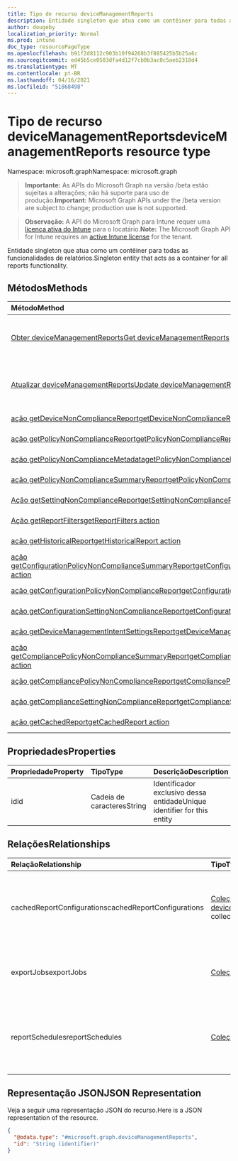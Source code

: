```yaml
---
title: Tipo de recurso deviceManagementReports
description: Entidade singleton que atua como um contêiner para todas as funcionalidades de relatórios.
author: dougeby
localization_priority: Normal
ms.prod: intune
doc_type: resourcePageType
ms.openlocfilehash: b91f2d8112c903b10f94268b3f885425b5b25a6c
ms.sourcegitcommit: ed45b5ce0583dfa4d12f7cb0b3ac0c5aeb2318d4
ms.translationtype: MT
ms.contentlocale: pt-BR
ms.lasthandoff: 04/16/2021
ms.locfileid: "51868498"
---
```

# <a name="devicemanagementreports-resource-type"></a><span data-ttu-id="17320-103">Tipo de recurso deviceManagementReports</span><span class="sxs-lookup"><span data-stu-id="17320-103">deviceManagementReports resource type</span></span>

<span data-ttu-id="17320-104">Namespace: microsoft.graph</span><span class="sxs-lookup"><span data-stu-id="17320-104">Namespace: microsoft.graph</span></span>

> <span data-ttu-id="17320-105">**Importante:** As APIs do Microsoft Graph na versão /beta estão sujeitas a alterações; não há suporte para uso de produção.</span><span class="sxs-lookup"><span data-stu-id="17320-105">**Important:** Microsoft Graph APIs under the /beta version are subject to change; production use is not supported.</span></span>

> <span data-ttu-id="17320-106">**Observação:** A API do Microsoft Graph para Intune requer uma [licença ativa do Intune](https://go.microsoft.com/fwlink/?linkid=839381) para o locatário.</span><span class="sxs-lookup"><span data-stu-id="17320-106">**Note:** The Microsoft Graph API for Intune requires an [active Intune license](https://go.microsoft.com/fwlink/?linkid=839381) for the tenant.</span></span>

<span data-ttu-id="17320-107">Entidade singleton que atua como um contêiner para todas as funcionalidades de relatórios.</span><span class="sxs-lookup"><span data-stu-id="17320-107">Singleton entity that acts as a container for all reports functionality.</span></span>

## <a name="methods"></a><span data-ttu-id="17320-108">Métodos</span><span class="sxs-lookup"><span data-stu-id="17320-108">Methods</span></span>
|<span data-ttu-id="17320-109">Método</span><span class="sxs-lookup"><span data-stu-id="17320-109">Method</span></span>|<span data-ttu-id="17320-110">Tipo de retorno</span><span class="sxs-lookup"><span data-stu-id="17320-110">Return Type</span></span>|<span data-ttu-id="17320-111">Descrição</span><span class="sxs-lookup"><span data-stu-id="17320-111">Description</span></span>|
|:---|:---|:---|
|[<span data-ttu-id="17320-112">Obter deviceManagementReports</span><span class="sxs-lookup"><span data-stu-id="17320-112">Get deviceManagementReports</span></span>](../api/intune-reporting-devicemanagementreports-get.md)|[<span data-ttu-id="17320-113">deviceManagementReports</span><span class="sxs-lookup"><span data-stu-id="17320-113">deviceManagementReports</span></span>](../resources/intune-reporting-devicemanagementreports.md)|<span data-ttu-id="17320-114">Leia propriedades e relações do [objeto deviceManagementReports.](../resources/intune-reporting-devicemanagementreports.md)</span><span class="sxs-lookup"><span data-stu-id="17320-114">Read properties and relationships of the [deviceManagementReports](../resources/intune-reporting-devicemanagementreports.md) object.</span></span>|
|[<span data-ttu-id="17320-115">Atualizar deviceManagementReports</span><span class="sxs-lookup"><span data-stu-id="17320-115">Update deviceManagementReports</span></span>](../api/intune-reporting-devicemanagementreports-update.md)|[<span data-ttu-id="17320-116">deviceManagementReports</span><span class="sxs-lookup"><span data-stu-id="17320-116">deviceManagementReports</span></span>](../resources/intune-reporting-devicemanagementreports.md)|<span data-ttu-id="17320-117">Atualize as propriedades de [um objeto deviceManagementReports.](../resources/intune-reporting-devicemanagementreports.md)</span><span class="sxs-lookup"><span data-stu-id="17320-117">Update the properties of a [deviceManagementReports](../resources/intune-reporting-devicemanagementreports.md) object.</span></span>|
|[<span data-ttu-id="17320-118">ação getDeviceNonComplianceReport</span><span class="sxs-lookup"><span data-stu-id="17320-118">getDeviceNonComplianceReport action</span></span>](../api/intune-reporting-devicemanagementreports-getdevicenoncompliancereport.md)|<span data-ttu-id="17320-119">Fluxo</span><span class="sxs-lookup"><span data-stu-id="17320-119">Stream</span></span>|<span data-ttu-id="17320-120">Ainda não documentado</span><span class="sxs-lookup"><span data-stu-id="17320-120">Not yet documented</span></span>|
|[<span data-ttu-id="17320-121">ação getPolicyNonComplianceReport</span><span class="sxs-lookup"><span data-stu-id="17320-121">getPolicyNonComplianceReport action</span></span>](../api/intune-reporting-devicemanagementreports-getpolicynoncompliancereport.md)|<span data-ttu-id="17320-122">Fluxo</span><span class="sxs-lookup"><span data-stu-id="17320-122">Stream</span></span>|<span data-ttu-id="17320-123">Ainda não documentado</span><span class="sxs-lookup"><span data-stu-id="17320-123">Not yet documented</span></span>|
|[<span data-ttu-id="17320-124">ação getPolicyNonComplianceMetadata</span><span class="sxs-lookup"><span data-stu-id="17320-124">getPolicyNonComplianceMetadata action</span></span>](../api/intune-reporting-devicemanagementreports-getpolicynoncompliancemetadata.md)|<span data-ttu-id="17320-125">Fluxo</span><span class="sxs-lookup"><span data-stu-id="17320-125">Stream</span></span>|<span data-ttu-id="17320-126">Ainda não documentado</span><span class="sxs-lookup"><span data-stu-id="17320-126">Not yet documented</span></span>|
|[<span data-ttu-id="17320-127">ação getPolicyNonComplianceSummaryReport</span><span class="sxs-lookup"><span data-stu-id="17320-127">getPolicyNonComplianceSummaryReport action</span></span>](../api/intune-reporting-devicemanagementreports-getpolicynoncompliancesummaryreport.md)|<span data-ttu-id="17320-128">Fluxo</span><span class="sxs-lookup"><span data-stu-id="17320-128">Stream</span></span>|<span data-ttu-id="17320-129">Ainda não documentado</span><span class="sxs-lookup"><span data-stu-id="17320-129">Not yet documented</span></span>|
|[<span data-ttu-id="17320-130">Ação getSettingNonComplianceReport</span><span class="sxs-lookup"><span data-stu-id="17320-130">getSettingNonComplianceReport action</span></span>](../api/intune-reporting-devicemanagementreports-getsettingnoncompliancereport.md)|<span data-ttu-id="17320-131">Fluxo</span><span class="sxs-lookup"><span data-stu-id="17320-131">Stream</span></span>|<span data-ttu-id="17320-132">Ainda não documentado</span><span class="sxs-lookup"><span data-stu-id="17320-132">Not yet documented</span></span>|
|[<span data-ttu-id="17320-133">Ação getReportFilters</span><span class="sxs-lookup"><span data-stu-id="17320-133">getReportFilters action</span></span>](../api/intune-reporting-devicemanagementreports-getreportfilters.md)|<span data-ttu-id="17320-134">Fluxo</span><span class="sxs-lookup"><span data-stu-id="17320-134">Stream</span></span>|<span data-ttu-id="17320-135">Ainda não documentado</span><span class="sxs-lookup"><span data-stu-id="17320-135">Not yet documented</span></span>|
|[<span data-ttu-id="17320-136">ação getHistoricalReport</span><span class="sxs-lookup"><span data-stu-id="17320-136">getHistoricalReport action</span></span>](../api/intune-reporting-devicemanagementreports-gethistoricalreport.md)|<span data-ttu-id="17320-137">Fluxo</span><span class="sxs-lookup"><span data-stu-id="17320-137">Stream</span></span>|<span data-ttu-id="17320-138">Ainda não documentado</span><span class="sxs-lookup"><span data-stu-id="17320-138">Not yet documented</span></span>|
|[<span data-ttu-id="17320-139">ação getConfigurationPolicyNonComplianceSummaryReport</span><span class="sxs-lookup"><span data-stu-id="17320-139">getConfigurationPolicyNonComplianceSummaryReport action</span></span>](../api/intune-reporting-devicemanagementreports-getconfigurationpolicynoncompliancesummaryreport.md)|<span data-ttu-id="17320-140">Fluxo</span><span class="sxs-lookup"><span data-stu-id="17320-140">Stream</span></span>|<span data-ttu-id="17320-141">Ainda não documentado</span><span class="sxs-lookup"><span data-stu-id="17320-141">Not yet documented</span></span>|
|[<span data-ttu-id="17320-142">ação getConfigurationPolicyNonComplianceReport</span><span class="sxs-lookup"><span data-stu-id="17320-142">getConfigurationPolicyNonComplianceReport action</span></span>](../api/intune-reporting-devicemanagementreports-getconfigurationpolicynoncompliancereport.md)|<span data-ttu-id="17320-143">Fluxo</span><span class="sxs-lookup"><span data-stu-id="17320-143">Stream</span></span>|<span data-ttu-id="17320-144">Ainda não documentado</span><span class="sxs-lookup"><span data-stu-id="17320-144">Not yet documented</span></span>|
|[<span data-ttu-id="17320-145">ação getConfigurationSettingNonComplianceReport</span><span class="sxs-lookup"><span data-stu-id="17320-145">getConfigurationSettingNonComplianceReport action</span></span>](../api/intune-reporting-devicemanagementreports-getconfigurationsettingnoncompliancereport.md)|<span data-ttu-id="17320-146">Fluxo</span><span class="sxs-lookup"><span data-stu-id="17320-146">Stream</span></span>|<span data-ttu-id="17320-147">Ainda não documentado</span><span class="sxs-lookup"><span data-stu-id="17320-147">Not yet documented</span></span>|
|[<span data-ttu-id="17320-148">ação getDeviceManagementIntentSettingsReport</span><span class="sxs-lookup"><span data-stu-id="17320-148">getDeviceManagementIntentSettingsReport action</span></span>](../api/intune-reporting-devicemanagementreports-getdevicemanagementintentsettingsreport.md)|<span data-ttu-id="17320-149">Fluxo</span><span class="sxs-lookup"><span data-stu-id="17320-149">Stream</span></span>|<span data-ttu-id="17320-150">Ainda não documentado</span><span class="sxs-lookup"><span data-stu-id="17320-150">Not yet documented</span></span>|
|[<span data-ttu-id="17320-151">ação getCompliancePolicyNonComplianceSummaryReport</span><span class="sxs-lookup"><span data-stu-id="17320-151">getCompliancePolicyNonComplianceSummaryReport action</span></span>](../api/intune-reporting-devicemanagementreports-getcompliancepolicynoncompliancesummaryreport.md)|<span data-ttu-id="17320-152">Fluxo</span><span class="sxs-lookup"><span data-stu-id="17320-152">Stream</span></span>|<span data-ttu-id="17320-153">Ainda não documentado</span><span class="sxs-lookup"><span data-stu-id="17320-153">Not yet documented</span></span>|
|[<span data-ttu-id="17320-154">ação getCompliancePolicyNonComplianceReport</span><span class="sxs-lookup"><span data-stu-id="17320-154">getCompliancePolicyNonComplianceReport action</span></span>](../api/intune-reporting-devicemanagementreports-getcompliancepolicynoncompliancereport.md)|<span data-ttu-id="17320-155">Fluxo</span><span class="sxs-lookup"><span data-stu-id="17320-155">Stream</span></span>|<span data-ttu-id="17320-156">Ainda não documentado</span><span class="sxs-lookup"><span data-stu-id="17320-156">Not yet documented</span></span>|
|[<span data-ttu-id="17320-157">ação getComplianceSettingNonComplianceReport</span><span class="sxs-lookup"><span data-stu-id="17320-157">getComplianceSettingNonComplianceReport action</span></span>](../api/intune-reporting-devicemanagementreports-getcompliancesettingnoncompliancereport.md)|<span data-ttu-id="17320-158">Fluxo</span><span class="sxs-lookup"><span data-stu-id="17320-158">Stream</span></span>|<span data-ttu-id="17320-159">Ainda não documentado</span><span class="sxs-lookup"><span data-stu-id="17320-159">Not yet documented</span></span>|
|[<span data-ttu-id="17320-160">ação getCachedReport</span><span class="sxs-lookup"><span data-stu-id="17320-160">getCachedReport action</span></span>](../api/intune-reporting-devicemanagementreports-getcachedreport.md)|<span data-ttu-id="17320-161">Fluxo</span><span class="sxs-lookup"><span data-stu-id="17320-161">Stream</span></span>|<span data-ttu-id="17320-162">Ainda não documentado</span><span class="sxs-lookup"><span data-stu-id="17320-162">Not yet documented</span></span>|

## <a name="properties"></a><span data-ttu-id="17320-163">Propriedades</span><span class="sxs-lookup"><span data-stu-id="17320-163">Properties</span></span>
|<span data-ttu-id="17320-164">Propriedade</span><span class="sxs-lookup"><span data-stu-id="17320-164">Property</span></span>|<span data-ttu-id="17320-165">Tipo</span><span class="sxs-lookup"><span data-stu-id="17320-165">Type</span></span>|<span data-ttu-id="17320-166">Descrição</span><span class="sxs-lookup"><span data-stu-id="17320-166">Description</span></span>|
|:---|:---|:---|
|<span data-ttu-id="17320-167">id</span><span class="sxs-lookup"><span data-stu-id="17320-167">id</span></span>|<span data-ttu-id="17320-168">Cadeia de caracteres</span><span class="sxs-lookup"><span data-stu-id="17320-168">String</span></span>|<span data-ttu-id="17320-169">Identificador exclusivo dessa entidade</span><span class="sxs-lookup"><span data-stu-id="17320-169">Unique identifier for this entity</span></span>|

## <a name="relationships"></a><span data-ttu-id="17320-170">Relações</span><span class="sxs-lookup"><span data-stu-id="17320-170">Relationships</span></span>
|<span data-ttu-id="17320-171">Relação</span><span class="sxs-lookup"><span data-stu-id="17320-171">Relationship</span></span>|<span data-ttu-id="17320-172">Tipo</span><span class="sxs-lookup"><span data-stu-id="17320-172">Type</span></span>|<span data-ttu-id="17320-173">Descrição</span><span class="sxs-lookup"><span data-stu-id="17320-173">Description</span></span>|
|:---|:---|:---|
|<span data-ttu-id="17320-174">cachedReportConfigurations</span><span class="sxs-lookup"><span data-stu-id="17320-174">cachedReportConfigurations</span></span>|<span data-ttu-id="17320-175">[Coleção deviceManagementCachedReportConfiguration](../resources/intune-reporting-devicemanagementcachedreportconfiguration.md)</span><span class="sxs-lookup"><span data-stu-id="17320-175">[deviceManagementCachedReportConfiguration](../resources/intune-reporting-devicemanagementcachedreportconfiguration.md) collection</span></span>|<span data-ttu-id="17320-176">Entidade que representa a configuração de um relatório em cache</span><span class="sxs-lookup"><span data-stu-id="17320-176">Entity representing the configuration of a cached report</span></span>|
|<span data-ttu-id="17320-177">exportJobs</span><span class="sxs-lookup"><span data-stu-id="17320-177">exportJobs</span></span>|<span data-ttu-id="17320-178">[Coleção deviceManagementExportJob](../resources/intune-reporting-devicemanagementexportjob.md)</span><span class="sxs-lookup"><span data-stu-id="17320-178">[deviceManagementExportJob](../resources/intune-reporting-devicemanagementexportjob.md) collection</span></span>|<span data-ttu-id="17320-179">Entidade que representa um trabalho para exportar um relatório</span><span class="sxs-lookup"><span data-stu-id="17320-179">Entity representing a job to export a report</span></span>|
|<span data-ttu-id="17320-180">reportSchedules</span><span class="sxs-lookup"><span data-stu-id="17320-180">reportSchedules</span></span>|<span data-ttu-id="17320-181">[Coleção deviceManagementReportSchedule](../resources/intune-reporting-devicemanagementreportschedule.md)</span><span class="sxs-lookup"><span data-stu-id="17320-181">[deviceManagementReportSchedule](../resources/intune-reporting-devicemanagementreportschedule.md) collection</span></span>|<span data-ttu-id="17320-182">Entidade que representa um cronograma para o qual os relatórios são entregues</span><span class="sxs-lookup"><span data-stu-id="17320-182">Entity representing a schedule for which reports are delivered</span></span>|

## <a name="json-representation"></a><span data-ttu-id="17320-183">Representação JSON</span><span class="sxs-lookup"><span data-stu-id="17320-183">JSON Representation</span></span>
<span data-ttu-id="17320-184">Veja a seguir uma representação JSON do recurso.</span><span class="sxs-lookup"><span data-stu-id="17320-184">Here is a JSON representation of the resource.</span></span>
<!-- {
  "blockType": "resource",
  "keyProperty": "id",
  "@odata.type": "microsoft.graph.deviceManagementReports"
}
-->
``` json
{
  "@odata.type": "#microsoft.graph.deviceManagementReports",
  "id": "String (identifier)"
}
```




